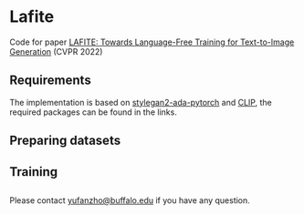 # Lafite
Code for paper [LAFITE: Towards Language-Free Training for Text-to-Image Generation](https://arxiv.org/abs/2111.13792) (CVPR 2022)


## Requirements

The implementation is based on [stylegan2-ada-pytorch](https://github.com/NVlabs/stylegan2-ada-pytorch) and [CLIP](https://github.com/openai/CLIP), the required packages can be found in the links.


## Preparing datasets


## Training


##
Please contact yufanzho@buffalo.edu if you have any question.
